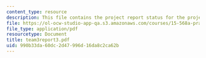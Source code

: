 ```yaml
---
content_type: resource
description: This file contains the project report status for the project 'MIT Portal'.
file: https://ol-ocw-studio-app-qa.s3.amazonaws.com/courses/15-568a-practical-information-technology-management-spring-2005/990b33da60dc2d47996d16da8c2ca62b_team3report3.pdf
file_type: application/pdf
resourcetype: Document
title: team3report3.pdf
uid: 990b33da-60dc-2d47-996d-16da8c2ca62b
---
```

